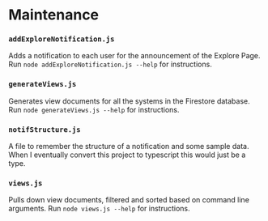 # Maintenance

### `addExploreNotification.js`
Adds a notification to each user for the announcement of the Explore Page. Run `node addExploreNotification.js --help` for instructions.

### `generateViews.js`
Generates view documents for all the systems in the Firestore database. Run `node generateViews.js --help` for instructions.

### `notifStructure.js`
A file to remember the structure of a notification and some sample data. When I eventually convert this project to typescript this would just be a type.

### `views.js`
Pulls down view documents, filtered and sorted based on command line arguments. Run `node views.js --help` for instructions.

